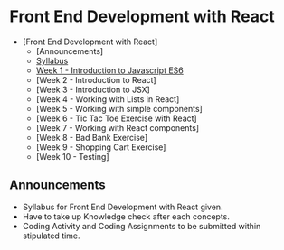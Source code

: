 # Front End Development with React

- [Front End Development with React]
  - [Announcements]
  - [Syllabus](./syllabus/Front%20end%20development%20with%20React.pdf)
  - [Week 1 - Introduction to Javascript ES6](./week_1/week_1.md)
  - [Week 2 - Introduction to React]
  - [Week 3 - Introduction to JSX]
  - [Week 4 - Working with Lists in React]
  - [Week 5 - Working with simple components]
  - [Week 6 - Tic Tac Toe Exercise with React]
  - [Week 7 - Working with React components]
  - [Week 8 - Bad Bank Exercise]
  - [Week 9 - Shopping Cart Exercise]
  - [Week 10 - Testing]
 

## Announcements
- Syllabus for Front End Development with React given.
- Have to take up  Knowledge check after each concepts.
- Coding Activity and Coding Assignments to be submitted within stipulated time.



<!-- ## Pattern of the Test

| Section           | Questions    | Time    |
| ----------------- | ------------ | ------- |
| Programming Logic | 10 Questions | 15 Mins |
| Hands-On Coding   | 1 Question   | 15 Mins |
| Hands-On Coding   | 1 Questions  | 30 Mins | -->



